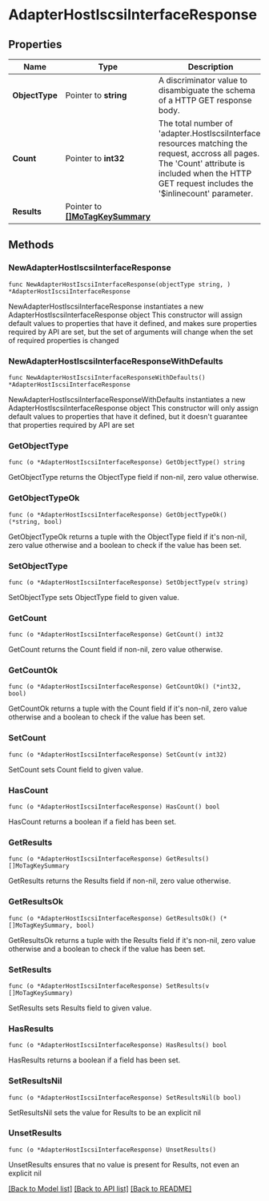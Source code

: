# AdapterHostIscsiInterfaceResponse

## Properties

Name | Type | Description | Notes
------------ | ------------- | ------------- | -------------
**ObjectType** | Pointer to **string** | A discriminator value to disambiguate the schema of a HTTP GET response body. | 
**Count** | Pointer to **int32** | The total number of &#39;adapter.HostIscsiInterface&#39; resources matching the request, accross all pages. The &#39;Count&#39; attribute is included when the HTTP GET request includes the &#39;$inlinecount&#39; parameter. | [optional] 
**Results** | Pointer to [**[]MoTagKeySummary**](MoTagKeySummary.md) |  | [optional] 

## Methods

### NewAdapterHostIscsiInterfaceResponse

`func NewAdapterHostIscsiInterfaceResponse(objectType string, ) *AdapterHostIscsiInterfaceResponse`

NewAdapterHostIscsiInterfaceResponse instantiates a new AdapterHostIscsiInterfaceResponse object
This constructor will assign default values to properties that have it defined,
and makes sure properties required by API are set, but the set of arguments
will change when the set of required properties is changed

### NewAdapterHostIscsiInterfaceResponseWithDefaults

`func NewAdapterHostIscsiInterfaceResponseWithDefaults() *AdapterHostIscsiInterfaceResponse`

NewAdapterHostIscsiInterfaceResponseWithDefaults instantiates a new AdapterHostIscsiInterfaceResponse object
This constructor will only assign default values to properties that have it defined,
but it doesn't guarantee that properties required by API are set

### GetObjectType

`func (o *AdapterHostIscsiInterfaceResponse) GetObjectType() string`

GetObjectType returns the ObjectType field if non-nil, zero value otherwise.

### GetObjectTypeOk

`func (o *AdapterHostIscsiInterfaceResponse) GetObjectTypeOk() (*string, bool)`

GetObjectTypeOk returns a tuple with the ObjectType field if it's non-nil, zero value otherwise
and a boolean to check if the value has been set.

### SetObjectType

`func (o *AdapterHostIscsiInterfaceResponse) SetObjectType(v string)`

SetObjectType sets ObjectType field to given value.


### GetCount

`func (o *AdapterHostIscsiInterfaceResponse) GetCount() int32`

GetCount returns the Count field if non-nil, zero value otherwise.

### GetCountOk

`func (o *AdapterHostIscsiInterfaceResponse) GetCountOk() (*int32, bool)`

GetCountOk returns a tuple with the Count field if it's non-nil, zero value otherwise
and a boolean to check if the value has been set.

### SetCount

`func (o *AdapterHostIscsiInterfaceResponse) SetCount(v int32)`

SetCount sets Count field to given value.

### HasCount

`func (o *AdapterHostIscsiInterfaceResponse) HasCount() bool`

HasCount returns a boolean if a field has been set.

### GetResults

`func (o *AdapterHostIscsiInterfaceResponse) GetResults() []MoTagKeySummary`

GetResults returns the Results field if non-nil, zero value otherwise.

### GetResultsOk

`func (o *AdapterHostIscsiInterfaceResponse) GetResultsOk() (*[]MoTagKeySummary, bool)`

GetResultsOk returns a tuple with the Results field if it's non-nil, zero value otherwise
and a boolean to check if the value has been set.

### SetResults

`func (o *AdapterHostIscsiInterfaceResponse) SetResults(v []MoTagKeySummary)`

SetResults sets Results field to given value.

### HasResults

`func (o *AdapterHostIscsiInterfaceResponse) HasResults() bool`

HasResults returns a boolean if a field has been set.

### SetResultsNil

`func (o *AdapterHostIscsiInterfaceResponse) SetResultsNil(b bool)`

 SetResultsNil sets the value for Results to be an explicit nil

### UnsetResults
`func (o *AdapterHostIscsiInterfaceResponse) UnsetResults()`

UnsetResults ensures that no value is present for Results, not even an explicit nil

[[Back to Model list]](../README.md#documentation-for-models) [[Back to API list]](../README.md#documentation-for-api-endpoints) [[Back to README]](../README.md)


